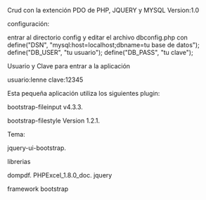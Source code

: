 Crud con la extención PDO de PHP, JQUERY y MYSQL Version:1.0

configuración:

entrar al directorio config y editar el archivo dbconfig.php 
con 
define("DSN", "mysql:host=localhost;dbname=tu base de datos");
define("DB_USER", "tu usuario");
define("DB_PASS", "tu clave");


Usuario y Clave para entrar a la aplicación

usuario:lenne
clave:12345


Esta pequeña aplicación utiliza los siguientes plugin:

bootstrap-fileinput v4.3.3.

bootstrap-filestyle Version 1.2.1.

Tema:

jquery-ui-bootstrap.


librerias

dompdf.
PHPExcel_1.8.0_doc.
jquery

framework bootstrap